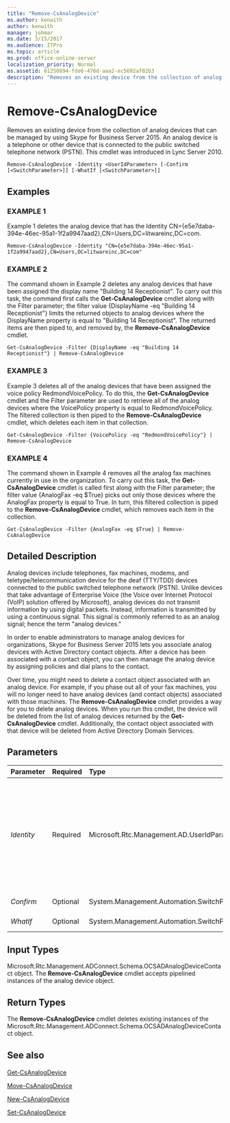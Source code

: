 ```yaml
---
title: "Remove-CsAnalogDevice"
ms.author: kenwith
author: kenwith
manager: johmar
ms.date: 3/15/2017
ms.audience: ITPro
ms.topic: article
ms.prod: office-online-server
localization_priority: Normal
ms.assetid: 61250894-fde6-476d-aaa2-ec5692af02b3
description: "Removes an existing device from the collection of analog devices that can be managed by using Skype for Business Server 2015. An analog device is a telephone or other device that is connected to the public switched telephone network (PSTN). This cmdlet was introduced in Lync Server 2010."
---
```


# Remove-CsAnalogDevice
 
Removes an existing device from the collection of analog devices that can be managed by using Skype for Business Server 2015. An analog device is a telephone or other device that is connected to the public switched telephone network (PSTN). This cmdlet was introduced in Lync Server 2010.
  
```
Remove-CsAnalogDevice -Identity <UserIdParameter> [-Confirm [<SwitchParameter>]] [-WhatIf [<SwitchParameter>]]

```

## Examples

### EXAMPLE 1

Example 1 deletes the analog device that has the Identity CN={e5e7daba-394e-46ec-95a1-1f2a9947aad2},CN=Users,DC=litwareinc,DC=com.
  
```
Remove-CsAnalogDevice -Identity "CN={e5e7daba-394e-46ec-95a1-1f2a9947aad2},CN=Users,DC=litwareinc,DC=com"
```

### EXAMPLE 2

The command shown in Example 2 deletes any analog devices that have been assigned the display name "Building 14 Receptionist". To carry out this task, the command first calls the **Get-CsAnalogDevice** cmdlet along with the Filter parameter; the filter value {DisplayName -eq "Building 14 Receptionist"} limits the returned objects to analog devices where the DisplayName property is equal to "Building 14 Receptionist". The returned items are then piped to, and removed by, the **Remove-CsAnalogDevice** cmdlet.
  
```
Get-CsAnalogDevice -Filter {DisplayName -eq "Building 14 Receptionist"} | Remove-CsAnalogDevice
```

### EXAMPLE 3

Example 3 deletes all of the analog devices that have been assigned the voice policy RedmondVoicePolicy. To do this, the **Get-CsAnalogDevice** cmdlet and the Filter parameter are used to retrieve all of the analog devices where the VoicePolicy property is equal to RedmondVoicePolicy. The filtered collection is then piped to the **Remove-CsAnalogDevice** cmdlet, which deletes each item in that collection.
  
```
Get-CsAnalogDevice -Filter {VoicePolicy -eq "RedmondVoicePolicy"} | Remove-CsAnalogDevice
```

### EXAMPLE 4

The command shown in Example 4 removes all the analog fax machines currently in use in the organization. To carry out this task, the **Get-CsAnalogDevice** cmdlet is called first along with the Filter parameter; the filter value {AnalogFax -eq $True} picks out only those devices where the AnalogFax property is equal to True. In turn, this filtered collection is piped to the **Remove-CsAnalogDevice** cmdlet, which removes each item in the collection.
  
```
Get-CsAnalogDevice -Filter {AnalogFax -eq $True} | Remove-CsAnalogDevice
```

## Detailed Description

Analog devices include telephones, fax machines, modems, and teletype/telecommunication device for the deaf (TTY/TDD) devices connected to the public switched telephone network (PSTN). Unlike devices that take advantage of Enterprise Voice (the Voice over Internet Protocol (VoIP) solution offered by Microsoft), analog devices do not transmit information by using digital packets. Instead, information is transmitted by using a continuous signal. This signal is commonly referred to as an analog signal; hence the term "analog devices."
  
In order to enable administrators to manage analog devices for organizations, Skype for Business Server 2015 lets you associate analog devices with Active Directory contact objects. After a device has been associated with a contact object, you can then manage the analog device by assigning policies and dial plans to the contact. 
  
Over time, you might need to delete a contact object associated with an analog device. For example, if you phase out all of your fax machines, you will no longer need to have analog devices (and contact objects) associated with those machines. The **Remove-CsAnalogDevice** cmdlet provides a way for you to delete analog devices. When you run this cmdlet, the device will be deleted from the list of analog devices returned by the **Get-CsAnalogDevice** cmdlet. Additionally, the contact object associated with that device will be deleted from Active Directory Domain Services.
  
## Parameters

|**Parameter**|**Required**|**Type**|**Description**|
|:-----|:-----|:-----|:-----|
| _Identity_ <br/> |Required  <br/> |Microsoft.Rtc.Management.AD.UserIdParameter  <br/> |Unique identifier for the analog device to be removed. Analog devices are identified by using the Active Directory distinguished name (DN) of the associated contact object. By default, these devices, use a globally unique identifier (GUID) as their common name; that means analog devices will typically have an Identity similar to this: CN={ce84964a-c4da-4622-ad34-c54ff3ed361f},OU=Redmond,DC=Litwareinc,DC=com. Because of that you might find it easier to retrieve analog devices by using the **Get-CsAnalogDevice** cmdlet, and then piping the returned objects to the **Remove-CsAnalogDevice** cmdlet. <br/> |
| _Confirm_ <br/> |Optional  <br/> |System.Management.Automation.SwitchParameter  <br/> |Prompts you for confirmation before executing the command.  <br/> |
| _WhatIf_ <br/> |Optional  <br/> |System.Management.Automation.SwitchParameter  <br/> |Describes what would happen if you executed the command without actually executing the command.  <br/> |
   
## Input Types

Microsoft.Rtc.Management.ADConnect.Schema.OCSADAnalogDeviceContact object. The **Remove-CsAnalogDevice** cmdlet accepts pipelined instances of the analog device object.
  
## Return Types

The **Remove-CsAnalogDevice** cmdlet deletes existing instances of the Microsoft.Rtc.Management.ADConnect.Schema.OCSADAnalogDeviceContact object.
  
## See also

#### 

[Get-CsAnalogDevice](get-csanalogdevice.md)
  
[Move-CsAnalogDevice](move-csanalogdevice.md)
  
[New-CsAnalogDevice](new-csanalogdevice.md)
  
[Set-CsAnalogDevice](set-csanalogdevice.md)

